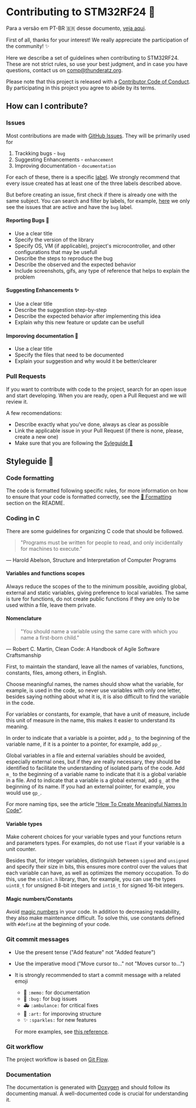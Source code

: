 # Contributing to STM32RF24 🚀

Para a versão em PT-BR 🇧🇷 desse documento, [veja aqui](CONTRIBUTING.pt-br.md).

First of all, thanks for your interest! We really appreciate the participation of the community! ✨

Here we describe a set of guidelines when contributing to STM32RF24. These are not strict rules, so use your best judgment, and in case you have questions, contact us on comp@thunderatz.org.

Please note that this project is released with a [Contributor Code of Conduct](./CODE_OF_CONDUCT.md). By participating in this project you agree to abide by its terms.

## How can I contribute?

### Issues

Most contributions are made with [GitHub Issues](https://guides.github.com/features/issues/). They will be primarily used for

1. Trackking bugs - `bug`
2. Suggesting Enhancements - `enhancement`
3. Improving documentation - `documentation`

For each of these, there is a specific [label](https://docs.github.com/en/enterprise/2.17/user/github/managing-your-work-on-github/applying-labels-to-issues-and-pull-requests). We strongly recommend that every issue created has at least one of the three labels described above.

But before creating an issue, first check if there is already one with the same subject. You can search and filter by labels, for example, [here](https://github.com/ThundeRatz/STM32RF24/labels/bug) we only see the issues that are active and have the `bug` label.

#### Reporting Bugs 🐛

- Use a clear title
- Specify the version of the library
- Specify OS, VM (if applicable), project's microcontroller, and other configurations that may be usefull
- Describe the steps to reproduce the bug
- Describe the observed and the expected behavior
- Include screenshots, gifs, any type of reference that helps to explain the problem

#### Suggesting Enhancements ✨

- Use a clear title
- Describe the suggestion step-by-step
- Describe the expected behavior after implementing this idea
- Explain why this new feature or update can be usefull

#### Imporoving documentation 📝

- Use a clear title
- Specify the files that need to be documented
- Explain your suggestion and why would it be better/clearer

### Pull Requests

If you want to contribute with code to the project, search for an open issue and start developing. When you are ready, open a Pull Request and we will review it.

A few recomendations:

- Describe exactly what you've done, always as clear as possible
- Link the applicable issue in your Pull Request (if there is none, please, create a new one)
- Make sure that you are following the [Syleguide 💄](#styleguide-)

## Styleguide 💄

### Code formatting

The code is formatted following specific rules, for more information on how to ensure that your code is formatted correctly, see the [🎨 Formatting](./README.md#-formatting) section on the README.

### Coding in C

There are some guidelines for organizing C code that should be followed.

> "Programs must be written for people to read,
> and only incidentally for machines to execute."

― Harold Abelson, Structure and Interpretation of Computer Programs

#### Variables and functions scopes

Always reduce the scopes of the to the minimum possible, avoiding global, external and static variables, giving preference to local variables. The same is ture for functions, do not create public functions if they are only to be used within a file, leave them private.

#### Nomenclature

> "You should name a variable using the same care
> with which you name a first-born child."

― Robert C. Martin, Clean Code: A Handbook of Agile Software Craftsmanship

First, to maintain the standard, leave all the names of variables, functions, constants, files, among others, in English.

Choose meaningful names, the names should show what the variable, for example, is used in the code, so never use variables with only one letter, besides saying nothing about what it is, it is also difficult to find the variable in the code.

For variables or constants, for example, that have a unit of measure, include this unit of measure in the name, this makes it easier to understand its meaning.

In order to indicate that a variable is a pointer, add `p_` to the beginning of the variable name, if it is a pointer to a pointer, for example, add `pp_`.

Global variables in a file and external variables should be avoided, especially external ones, but if they are really necessary, they should be identified to facilitate the understanding of isolated parts of the code. Add `m_` to the beginning of a variable name to indicate that it is a global variable in a file. And to indicate that a variable is a global external, add `g_` at the beginning of its name. If you had an external pointer, for example, you would use `gp_`.

For more naming tips, see the article ["How To Create Meaningful Names In Code"](https://medium.com/better-programming/how-to-create-meaningful-names-in-code-20d7476537d4).

#### Variable types

Make coherent choices for your variable types and your functions return and parameters types. For examples, do not use `float` if your variable is a unit counter.

Besides that, for integer variables, distinguish between `signed` and `unsigned` and specify their size in bits, this ensures more control over the values that each variable can have, as well as optimizes the memory occupation. To do this, use the `stdint.h` library, than, for example, you can use the types `uint8_t` for unsigned 8-bit integers and `int16_t` for signed 16-bit integers.

#### Magic numbers/Constants

Avoid [magic numbers](https://en.wikipedia.org/wiki/Magic_number_(programming)) in your code. In addition to decreasing readability, they also make maintenance difficult. To solve this, use constants defined with `#define` at the beginning of your code.

### Git commit messages

- Use the present tense ("Add feature" not "Added feature")
- Use the imperative mood ("Move cursor to..." not "Moves cursor to...")
- It is strongly recommended to start a commit message with a related emoji
  - 📝 `:memo:` for documentation
  - 🐛 `:bug:` for bug issues
  - 🚑 `:ambulance:` for critical fixes
  - 🎨 `:art:` for imporoving structure
  - ✨ `:sparkles:` for new features

  For more examples, see [this reference](https://gitmoji.carloscuesta.me/).

### Git workflow

The project workflow is based on [Git Flow](https://nvie.com/posts/a-successful-git-branching-model/).

### Documentation

The documentation is generated with [Doxygen](https://www.doxygen.nl/index.html) and should follow its documenting manual. A well-documented code is crucial for understanding it.
